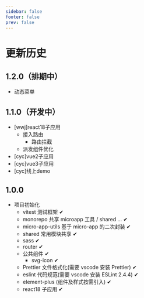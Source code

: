 ```yaml
---
sidebar: false
footer: false
prev: false
---
```


# 更新历史

## 1.2.0（排期中）
- 动态菜单

## 1.1.0（开发中）
- [wwj]react18子应用
  - 接入路由
    - 路由拦截
  - 派发组件优化
- [cyc]vue2子应用
- [cyc]vue3子应用
- [cyc]线上demo

## 1.0.0
- 项目初始化
  - vitest 测试框架 ✔
  - monorepo 共享 microapp 工具 / shared ... ✔
  - micro-app-utils 基于 micro-app 的二次封装 ✔
  - shared 常用模块共享 ✔
  - sass ✔
  - router ✔
  - 公共组件 ✔
    - svg-icon ✔
  - Prettier 文件格式化(需要 vscode 安装 Prettier) ✔
  - eslint 代码规范(需要 vscode 安装 ESLint 2.4.4) ✔
  - element-plus (组件及样式按需引入) ✔
  - react18 子应用 ✔